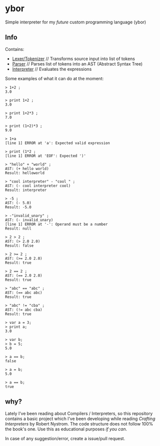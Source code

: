 # ybor
Simple interpreter for my *future* custom programming language (ybor)

## Info

Contains:
- [Lexer/Tokenizer](https://github.com/roby2014/ybor/blob/main/src/main/kotlin/Tokenizer.kt) // Transforms source input into list of tokens
- [Parser](https://github.com/roby2014/ybor/blob/main/src/main/kotlin/Parser.kt) // Parses list of tokens into an AST (Abstract Syntax Tree)
- [Interpreter](https://github.com/roby2014/ybor/blob/main/src/main/kotlin/Interpreter.kt) // Evaluates the expressions

Some examples of what it can do at the moment:

```shell
> 1+2 ;
3.0

> print 1+2 ;
3.0

> print 1+2*3 ;
7.0

> print (1+2)*3 ;
9.0

> 1+a
[line 1] ERROR at 'a': Expected valid expression

> print (1*2 ;
[line 1] ERROR at 'EOF': Expected ')'

> "hello" + "world" ;
AST: (+ hello world)
Result: helloworld

> "cool interpreter" - "cool " ;
AST: (- cool interpreter cool)
Result: interpreter

> -5 ;
AST: (- 5.0)
Result: -5.0

> -"invalid_unary" ;
AST: (- invalid_unary)
[line 1] ERROR at '-': Operand must be a number
Result: null

> 2 > 2 ;
AST: (> 2.0 2.0)
Result: false

> 2 >= 2 ;
AST: (>= 2.0 2.0)
Result: true

> 2 == 2 ;
AST: (== 2.0 2.0)
Result: true

> "abc" == "abc" ;
AST: (== abc abc)
Result: true

> "abc" != "cba" ;
AST: (!= abc cba)
Result: true

> var a = 3;
> print a;
3.0

> var b;
> b = 5;
5.0

> a == b;
false

> a = b;
5.0

> a == b;
true
```

## why?
Lately I've been reading about Compilers / Interpreters, so this repository contains a basic project which
I've been developing while reading *Crafting Interpreters* by Robert Nystrom. The code structure does not follow 100% the book's one.
Use this as educational purposes *if you can*.

In case of any suggestion/error, create a issue/pull request.
